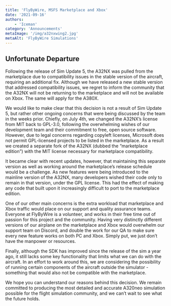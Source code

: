 ```yaml
---
title: 'FlyByWire, MSFS Marketplace and Xbox'
date: '2021-09-16'
authors:
    - 'Iceman'
category: 'Announcements'
metaImage: '/img/a32nxwing2.jpg'
metaAlt: 'FlyByWire Simulations'
---
```


## Unfortunate Departure

Following the release of Sim Update 5, the A32NX was pulled from the marketplace due to compatibility issues in the stable version of the aircraft, requiring an additional fix. Although we have released a new stable version that addressed compatibility issues, we regret to inform the community that the A32NX will not be returning to the marketplace and will not be available on Xbox. The same will apply for the A380X.

We would like to make clear that this decision is not a result of Sim Update 5, but rather other ongoing concerns that were being discussed by the team in the weeks prior. Chiefly, on July 4th, we changed the A32NX’s license from MIT back to GPL-3.0, following the overwhelming wishes of our development team and their commitment to free, open source software. However, due to legal concerns regarding copyleft licenses, Microsoft does not permit GPL-licensed projects to be listed in the marketplace. As a result we created a separate fork of the A32NX (dubbed the “marketplace edition”) with the MIT license necessary for marketplace compatibility.

It became clear with recent updates, however, that maintaining this separate version as well as working around the marketplace’s release schedule would be a challenge. As new features were being introduced to the mainline version of the A32NX, many developers wished their code only to remain in that version, under the GPL license. This had the effect of making any code that built upon it increasingly difficult to port to the marketplace edition.

One of our other main concerns is the extra workload that marketplace and Xbox traffic would place on our support and quality assurance teams. Everyone at FlyByWire is a volunteer, and works in their free time out of passion for this project and the community. Having very distinctly different versions of our airplane on the marketplace and Xbox would overwhelm our support team on Discord, and double the work for our QA to make sure every new feature works on both PC and Xbox. Simply put, we just don’t have the manpower or resources.

Finally, although the SDK has improved since the release of the sim a year ago, it still lacks some key functionality that limits what we can do with the aircraft. In an effort to work around this, we are considering the possibility of running certain components of the aircraft outside the simulator - something that would also not be compatible with the marketplace.

We hope you can understand our reasons behind this decision. We remain committed to producing the most detailed and accurate A320neo simulation possible for the flight simulation community, and we can’t wait to see what the future holds.
